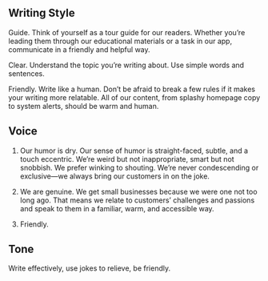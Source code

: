 ## Writing Style

 Guide. Think of yourself as a tour guide for our readers. Whether you’re leading them through our educational materials or a task in our app, communicate in a friendly and helpful way.
 
Clear. Understand the topic you’re writing about. Use simple words and sentences.

Friendly. Write like a human. Don’t be afraid to break a few rules if it makes your writing more relatable. All of our content, from splashy homepage copy to system alerts, should be warm and human.

## Voice

1. Our humor is dry. Our sense of humor is straight-faced, subtle, and a touch eccentric. We’re weird but not inappropriate, smart but not snobbish. We prefer winking to shouting. We’re never condescending or exclusive—we always bring our customers in on the joke.

2. We are genuine. We get small businesses because we were one not too long ago. That means we relate to customers’ challenges and passions and speak to them in a familiar, warm, and accessible way.

3. Friendly.

## Tone

Write effectively, use jokes to relieve, be friendly.
